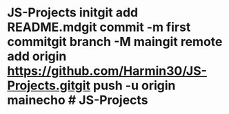 # JS-Projects initgit add README.mdgit commit -m first commitgit branch -M maingit remote add origin https://github.com/Harmin30/JS-Projects.gitgit push -u origin mainecho # JS-Projects
